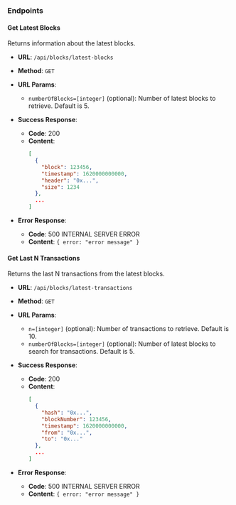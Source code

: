 ### Endpoints

#### Get Latest Blocks

Returns information about the latest blocks.

- **URL**: `/api/blocks/latest-blocks`
- **Method**: `GET`
- **URL Params**: 
  - `numberOfBlocks=[integer]` (optional): Number of latest blocks to retrieve. Default is 5.

- **Success Response**:
  - **Code**: 200
  - **Content**: 
    ```json
    [
      {
        "block": 123456,
        "timestamp": 1620000000000,
        "header": "0x...",
        "size": 1234
      },
      ...
    ]
    ```

- **Error Response**:
  - **Code**: 500 INTERNAL SERVER ERROR
  - **Content**: `{ error: "error message" }`

#### Get Last N Transactions

Returns the last N transactions from the latest blocks.

- **URL**: `/api/blocks/latest-transactions`
- **Method**: `GET`
- **URL Params**: 
  - `n=[integer]` (optional): Number of transactions to retrieve. Default is 10.
  - `numberOfBlocks=[integer]` (optional): Number of latest blocks to search for transactions. Default is 5.

- **Success Response**:
  - **Code**: 200
  - **Content**: 
    ```json
    [
      {
        "hash": "0x...",
        "blockNumber": 123456,
        "timestamp": 1620000000000,
        "from": "0x...",
        "to": "0x..."
      },
      ...
    ]
    ```

- **Error Response**:
  - **Code**: 500 INTERNAL SERVER ERROR
  - **Content**: `{ error: "error message" }`

